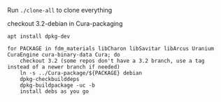 Run `./clone-all` to clone everything

checkout 3.2-debian in Cura-packaging

`apt install dpkg-dev`

```
for PACKAGE in fdm_materials libCharon libSavitar libArcus Uranium CuraEngine cura-binary-data Cura; do
    checkout 3.2 (some repos don't have a 3.2 branch, use a tag instead of a newer branch if needed)
    ln -s ../Cura-package/${PACKAGE} debian
    dpkg-checkbuilddeps
    dpkg-buildpackage -uc -b
    install debs as you go
```
